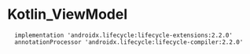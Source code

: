 # Kotlin_ViewModel



      implementation 'androidx.lifecycle:lifecycle-extensions:2.2.0'
      annotationProcessor 'androidx.lifecycle:lifecycle-compiler:2.2.0'
